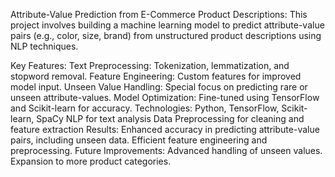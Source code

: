 Attribute-Value Prediction from E-Commerce Product Descriptions: 
This project involves building a machine learning model to predict attribute-value pairs (e.g., color, size, brand) from unstructured product descriptions using NLP techniques.

Key Features:
Text Preprocessing: Tokenization, lemmatization, and stopword removal.
Feature Engineering: Custom features for improved model input.
Unseen Value Handling: Special focus on predicting rare or unseen attribute-values.
Model Optimization: Fine-tuned using TensorFlow and Scikit-learn for accuracy.
Technologies:
Python, TensorFlow, Scikit-learn, SpaCy
NLP for text analysis
Data Preprocessing for cleaning and feature extraction
Results:
Enhanced accuracy in predicting attribute-value pairs, including unseen data.
Efficient feature engineering and preprocessing.
Future Improvements:
Advanced handling of unseen values.
Expansion to more product categories.
